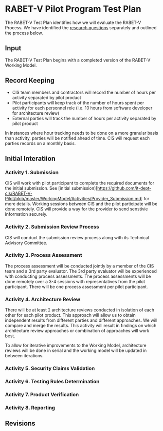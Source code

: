 # RABET-V Pilot Program Test Plan

The RABET-V Test Plan identifies how we will evaluate the RABET-V Process. We have identified the [research questions](Research_Questions.md) separately and outlined the process below. 

## Input
The RABET-V Test Plan begins with a completed version of the RABET-V Working Model. 

## Record Keeping
* CIS team members and contractors will record the number of hours per activity separated by pilot product
* Pilot participants will keep track of the number of hours spent per activity for each personnel role (i.e. 10 hours from software developer for architecture review)
* External parties will track the number of hours per activity separated by pilot product

In instances where hour tracking needs to be done on a more granular basis than activity, parties will be notified ahead of time. CIS will request each parties records on a monthly basis. 

## Initial Interatiion

### Activity 1. Submission
CIS will work with pilot participant to complete the required documents for the initial submission. See [initial submission)[https://github.com/it-dept-cis/RABET-V-Pilot/blob/master/WorkingModel/Activities/Provider_Submission.md] for more details. Working sessions between CIS and the pilot participate will be done remotely. CIS will provide a way for the provider to send senstivie information securely. 

### Activity 2. Submission Review Process
CIS will conduct the submission review process along with its Technical Advisory Committee.

### Activity 3. Process Assessment
The process assessment will be conducted jointly by a member of the CIS team and a 3rd party evaluator. The 3rd party evaluator will be experienced with conducting process assessments. The process assessments will be done remotely over a 3-4 sessions with representatives from the pilot participant. There will be one process assessment per pilot participant.

### Activity 4. Architecture Review
There will be at least 2 architecture reviews conducted in isolation of each other for each pilot product. This approach will allow us to obtain independent results from different parties and different approaches. We will compare and merge the results. This activity will result in findings on which architecture review approaches or combination of approaches will work best. 

To allow for iterative improvements to the Working Model, architecture reviews will be done in serial and the working model will be updated in between iterations. 

### Activity 5. Security Claims Validation

### Activity 6. Testing Rules Determination

### Activity 7. Product Verification 

### Activity 8. Reporting

## Revisions
